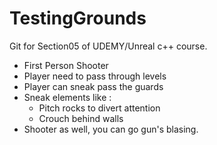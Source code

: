 # TestingGrounds
Git for Section05 of UDEMY/Unreal c++ course.


* First Person Shooter
* Player need to pass through levels
* Player can sneak pass the guards
* Sneak elements like :
  * Pitch rocks to divert attention
  * Crouch behind walls
* Shooter as well, you can go gun's blasing.
